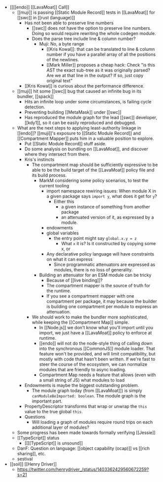 - [[[[endo]] [[LavaMoat]] Call]]
    - [[muji]] is passing [[Static Module Record]] tests in [[LavaMoat]] for [[swc]] in [[rust (language)]]
        - Has not been able to preserve line numbers
            - [[swc]] does not have the option to preserve line numbers. Doing so would require rewriting the whole codegen module.
            - Does the parse tree include line & column number?
                - Muji: No, a byte range
                    - [[Kris Kowal]]: that can be translated to line & column number if you have a parallel array of all the positions of the newlines.
                    - [[Mark Miller]] proposes a cheap hack: Check "is this AST the exact sub-tree as it was originally parsed? Are we at that line in the output? If so, just copy original text"
        - [[Kris Kowal]] is curious about the performance difference.
    - [[muji]] hit some [[swc]] bug that caused an infinite bug in its bundler, [[spack]]
        - Hits an infinite loop under some circumstances, is failing cycle detection.
        - Preventing building [[MetaMask]] under [[swc]]
        - Has reproduced the module graph for the lead [[swc]] developer, [[kdy1]], so it can be easily reproduced and debugged.
    - What are the next steps to applying least-authority linkage in [[endo]]? [[muji]]'s exposure to [[Static Module Record]] and [[Compartment Mapper]] puts him in a valuable position to explore.
        - Put [[Static Module Record]] stuff aside.
        - Do some analysis on bundling on [[LavaMoat]], and discover where they intersect from there.
        - Kris's instincts
            - The compartment map should be sufficiently expressive to be able to be the build target of the [[LavaMoat]] policy file and its build process.
                - MarkM considering some policy scenarios, to test the current tooling
                    - import namespace rewiring issues: When module X in a given package says `import y`, what does it get for `y`?
                        - Either this
                            - a given instance of something from another package
                            - an attenuated version of it, as expressed by a module.
                    - endowments
                    - global variables
                        - the entry point might say `global.x.y = z`
                            - What `x` it is? Is it constructed by copying some x, or 
                    - Any declarative policy language will have constraints on what it can express
                        - Since programmatic attenuators are expressed as modules, there is no loss of generality.
                - Building an attenuator for an ESM module can be tricky
                    - Because of [[live binding]]?
                    - The compartment mapper is the source of truth for the runtime.
                    - If you see a compartment mapper with one compartment per package, it may because the builder is building one compartment per module to express an attenuation.
            - We should work to make the bundler more sophisticated, while keeping the [[Compartment Map]] simple.
                - In [[Node.js]] we don't know what you'll import until you import, we just have a [[LavaMoat]] policy to enforce at runtime.
                - [[endo]] will not do the node-style thing of calling down into the synchronous [[CommonJS]] module loader. That feature won't be provided, and will limit compatibility, but mostly with code that hasn't been written. If we're fast to steer the course of the ecosystem, we can normalize modules that are friendly to async loading.
                - Compartment Map needs a feature that allows (even with a small string of JS) what modules to load
        - Endowments is maybe the biggest outstanding problem.
            - The module graph today (from [[LavaMoat]]) is simply `canModuleBeImported: boolean`. The module graph is the important part.
        - PropertyDescriptor transforms that wrap or unwrap the `this` value to the true global `this`.
        - Questions
            - Will loading a graph of modules require round trips on each additional layer of modules?
    - Some progress has been made towards formally verifying [[Jessie]]
    - [[TypeScript]] status
        - [[[[TypeScript]] is unsound]]
    - DanF: Question on language: [[object capability (ocap)]] vs [[rich sharing]], etc.
    - sestival
- [[soil]] [[Henry Driver]]
    - https://twitter.com/henrydriver_/status/1403362429560672259?s=21
